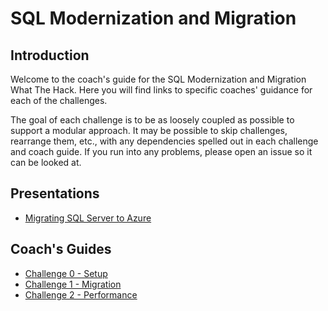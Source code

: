# SQL Modernization and Migration

## Introduction
Welcome to the coach's guide for the SQL Modernization and Migration What The Hack. Here you will find links to specific coaches' guidance for each of the challenges.

The goal of each challenge is to be as loosely coupled as possible to support a modular approach. It may be possible to skip challenges, rearrange them, etc., with any dependencies spelled out in each challenge and coach guide. If you run into any problems, please open an issue so it can be looked at.

## Presentations

* [Migrating SQL Server to Azure](./assets/SQLMigration.pptx)

## Coach's Guides

* [Challenge 0 - Setup](./Solutions/Solution00.md)
* [Challenge 1 - Migration](./Solutions/Solution01.md)
* [Challenge 2 - Performance](./Solutions/Solution00.md)

